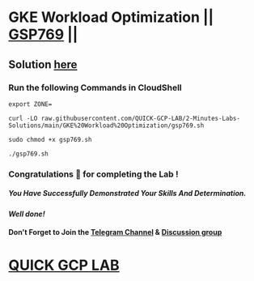 # GKE Workload Optimization || [GSP769](https://www.cloudskillsboost.google/focuses/15706?parent=catalog) ||

## Solution [here]()

### Run the following Commands in CloudShell

```
export ZONE=
```
```
curl -LO raw.githubusercontent.com/QUICK-GCP-LAB/2-Minutes-Labs-Solutions/main/GKE%20Workload%20Optimization/gsp769.sh

sudo chmod +x gsp769.sh

./gsp769.sh
```

### Congratulations 🎉 for completing the Lab !

##### *You Have Successfully Demonstrated Your Skills And Determination.*

#### *Well done!*

#### Don't Forget to Join the [Telegram Channel](https://t.me/quickgcplab) & [Discussion group](https://t.me/quickgcplabchats)

# [QUICK GCP LAB](https://www.youtube.com/@quickgcplab)
